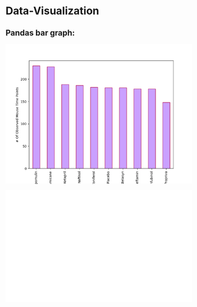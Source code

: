 # Data-Visualization
## Pandas bar graph:

![Bar graphs](images/pandasbar.png)


![matplot Bar graphs](images/pinkpltbar.png)
